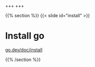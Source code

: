 +++
+++

{{% section %}}
{{< slide id="install" >}}

# Install go

[go.dev/doc/install](https://go.dev/doc/install)


{{% /section %}}